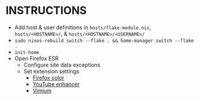 # INSTRUCTIONS
- Add host & user definitions in `hosts/flake-module.nix`, `hosts/<HOSTNAME>/`, & `hosts/<HOSTNAME>/<USERNAME>/`
- `sudo nixos-rebuild switch --flake . && home-manager switch --flake .`
- `init-home`
- Open Firefox ESR
    - Configure site data exceptions
    - Set extension settings
        - [Firefox color](https://color.firefox.com/?theme=XQAAAAIQAQAAAAAAAABBKYhm849SCia2CaaEGccwS-xMDPr5iE6wEt17lnFu4uAqMsdEr67G-WikpgIK6fEElOKhOM86V0bBVjYWaEH1zRPWtF1_4JdEdbOk0mEdIjD4j2vHLbCcu-E5Ro0uYzZqFcqly5WlTsaEpUlMaVtGYhMZXBOFCW1L3uQHq-kEj3mp-uFzAureYlw6aUpL_fMfraA)
        - [YouTube enhancer](./settings/yt-ehancer.json)
        - [Vimium](./settings/vimium-options.json)

